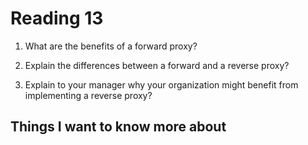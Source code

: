 # Reading 13

1. What are the benefits of a forward proxy?



2. Explain the differences between a forward and a reverse proxy?



3. Explain to your manager why your organization might benefit from implementing a reverse proxy?




## Things I want to know more about

